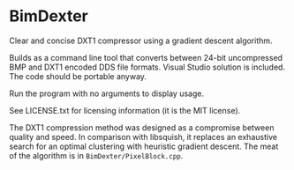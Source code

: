 # BimDexter

Clear and concise DXT1 compressor using a gradient descent algorithm.

Builds as a command line tool that converts between
24-bit uncompressed BMP and DXT1 encoded DDS file formats.
Visual Studio solution is included. The code should be portable anyway.

Run the program with no arguments to display usage.

See LICENSE.txt for licensing information (it is the MIT license).

The DXT1 compression method was designed as a compromise between quality and speed.
In comparison with libsquish, it replaces an exhaustive search for an optimal clustering
with heuristic gradient descent. The meat of the algorithm is in `BimDexter/PixelBlock.cpp`.

